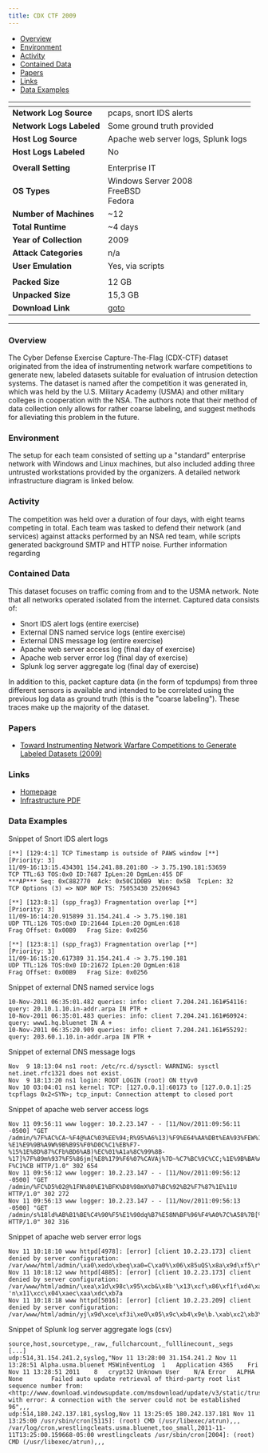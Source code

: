 ```yaml
---
title: CDX CTF 2009
---
```


- [Overview](#overview)
- [Environment](#environment)
- [Activity](#activity)
- [Contained Data](#contained-data)
- [Papers](#papers)
- [Links](#links)
- [Data Examples](#data-examples)

| <!-- -->                 | <!-- -->                                                                          |
|--------------------------|-----------------------------------------------------------------------------------|
| **Network Log Source**   | pcaps, snort IDS alerts                                                 |
| **Network Logs Labeled** | Some ground truth provided                                                        |
| **Host Log Source**      | Apache web server logs, Splunk logs                                               |
| **Host Logs Labeled**    | No                                                                                |
|                          |                                                                                   |
| **Overall Setting**      | Enterprise IT                                                                     |
| **OS Types**             | Windows Server 2008<br/>FreeBSD<br/>Fedora                                        |
| **Number of Machines**   | ~12                                                                               |
| **Total Runtime**        | ~4 days                                                                           |
| **Year of Collection**   | 2009                                                                              |
| **Attack Categories**    | n/a                                                                               |
| **User Emulation**       | Yes, via scripts                                                                  |
|                          |                                                                                   |
| **Packed Size**          | 12 GB                                                                             |
| **Unpacked Size**        | 15,3 GB                                                                           |
| **Download Link**        | [goto](https://www.usma.edu/centers-and-research/cyber-research-center/data-sets) |

***

### Overview

The Cyber Defense Exercise Capture-The-Flag (CDX-CTF) dataset originated from the idea of instrumenting network warfare
competitions to generate new, labeled datasets suitable for evaluation of intrusion detection systems.
The dataset is named after the competition it was generated in, which was held by the U.S. Military Academy (USMA) and
other military colleges in cooperation with the NSA.
The authors note that their method of data collection only allows for rather coarse labeling, and suggest methods for
alleviating this problem in the future.

### Environment

The setup for each team consisted of setting up a "standard" enterprise network with Windows and Linux machines, but
also included adding three untrusted workstations provided by the organizers.
A detailed network infrastructure diagram is linked below.

### Activity

The competition was held over a duration of four days, with eight teams competing in total.
Each team was tasked to defend their network (and services) against attacks performed by an NSA red team, while scripts
generated background SMTP and HTTP noise.
Further information regarding

### Contained Data

This dataset focuses on traffic coming from and to the USMA network.
Note that all networks operated isolated from the internet.
Captured data consists of:

- Snort IDS alert logs (entire exercise)
- External DNS named service logs (entire exercise)
- External DNS message log (entire exercise)
- Apache web server access log (final day of exercise)
- Apache web server error log (final day of exercise)
- Splunk log server aggregate log (final day of exercise)

In addition to this, packet capture data (in the form of tcpdumps) from three different sensors is available and
intended to be correlated using the previous log data as ground truth (this is the "coarse labeling").
These traces make up the majority of the dataset.

### Papers

- [Toward Instrumenting Network Warfare Competitions to Generate Labeled Datasets (2009)](https://dl.acm.org/doi/10.5555/1855481.1855490)

### Links

- [Homepage](https://www.usma.edu/centers-and-research/cyber-research-center/data-sets)
- [Infrastructure PDF](https://www.usma.edu/sites/default/files/inline-images/centers_research/cyber_research_center/PDFs/CDX_2009_Network_USMA.pdf)

### Data Examples

Snippet of Snort IDS alert logs

```
[**] [129:4:1] TCP Timestamp is outside of PAWS window [**]
[Priority: 3] 
11/09-16:13:15.434301 154.241.88.201:80 -> 3.75.190.181:53659
TCP TTL:63 TOS:0x0 ID:7687 IpLen:20 DgmLen:455 DF
***AP*** Seq: 0xC882770  Ack: 0x50C1D0B9  Win: 0x5B  TcpLen: 32
TCP Options (3) => NOP NOP TS: 75053430 25206943 

[**] [123:8:1] (spp_frag3) Fragmentation overlap [**]
[Priority: 3] 
11/09-16:14:20.915899 31.154.241.4 -> 3.75.190.181
UDP TTL:126 TOS:0x0 ID:21644 IpLen:20 DgmLen:618
Frag Offset: 0x00B9   Frag Size: 0x0256

[**] [123:8:1] (spp_frag3) Fragmentation overlap [**]
[Priority: 3] 
11/09-16:15:20.617389 31.154.241.4 -> 3.75.190.181
UDP TTL:126 TOS:0x0 ID:21672 IpLen:20 DgmLen:618
Frag Offset: 0x00B9   Frag Size: 0x0256
```

Snippet of external DNS named service logs

```
10-Nov-2011 06:35:01.482 queries: info: client 7.204.241.161#54116: query: 20.10.1.10.in-addr.arpa IN PTR +
10-Nov-2011 06:35:01.483 queries: info: client 7.204.241.161#60924: query: www1.hq.bluenet IN A +
10-Nov-2011 06:35:20.909 queries: info: client 7.204.241.161#55292: query: 203.60.1.10.in-addr.arpa IN PTR +
```

Snippet of external DNS message logs

```
Nov  9 18:13:04 ns1 root: /etc/rc.d/sysctl: WARNING: sysctl net.inet.rfc1321 does not exist.
Nov  9 18:13:20 ns1 login: ROOT LOGIN (root) ON ttyv0
Nov 10 03:04:01 ns1 kernel: TCP: [127.0.0.1]:60173 to [127.0.0.1]:25 tcpflags 0x2<SYN>; tcp_input: Connection attempt to closed port
```

Snippet of apache web server access logs

```
Nov 11 09:56:11 www logger: 10.2.23.147 - - [11/Nov/2011:09:56:11 -0500] "GET /admin/%7F%AC%CA~%F4@%AC%03%EE%94;R%95%A6%13)%F9%E64%AA%DBt%EA%93%FEW%1F8%09%22?%E1%E9%9B%A9W%9B%B9S%F0%D0C%C1%EB%F7-%15%1E%8D%87%CFb%BD6%AB)%EC%01%A1a%8C%99%8B-%17]%7F%89m%937%F5%86jm[%E8%179%F6%07%CAVAj%7D~%C7%BC%9C%CC;%1E%9B%BA%A3%DCf%DC%0EZz(%EA%C0%C7%BF%C5%B9%03t%EE%CB%82%7FR,1%F5J%B3i%07j3S%82?F%C1%CB HTTP/1.0" 302 654
Nov 11 09:56:12 www logger: 10.2.23.147 - - [11/Nov/2011:09:56:12 -0500] "GET /admin/%FC%D5%02@%1FN%80%E1%BFK%D8%98mX%07%BC%92%B2%F7%87%1E%11U HTTP/1.0" 302 272
Nov 11 09:56:13 www logger: 10.2.23.147 - - [11/Nov/2011:09:56:13 -0500] "GET /admin/s%18ld%AB%B1%BE%C4%90%F5%E1%90dq%B7%E58N%BF%96%F4%A0%7C%A58%7B[%BAJ8%DE%F1%9E%5C%83*%AB%B4%D9%BC%CA HTTP/1.0" 302 316
```

Snippet of apache web server error logs

```
Nov 11 10:18:10 www httpd[4978]: [error] [client 10.2.23.173] client denied by server configuration: /var/www/html/admin/\xa0\xedo\xbeq\xa0=C\xa0%\x06\x85uQS\x8a\x9d\xf5\r\xeb\xf707WwD\x16]6wm\x89\xf4\xec"\xe4\xafgy&\xd2\xb2Mq\x88\xda\x19\x0f7\xb6\xd20N\n3t\xcc\x05\x84&P\x01\x8c\x8c%\xbc\x9e\xda\xefZ$*\x8b|\xc2
Nov 11 10:18:12 www httpd[4885]: [error] [client 10.2.23.173] client denied by server configuration: /var/www/html/admin/\xea\x1d\x98c\x95\xcb&\x8b'\x13\xcf\x86\xf1f\xd4\xa8\xf5\xba&\xc4\x89\x96\x95\x9f\x1c\x1c\r\x05\x0f\xa4\xb0S\x15<\xae\xf3\xeb\x9c\x85\n\xcb\xa0\x9b\x97\x93\x86\\\xb9K5\xf9\x9f\xc7\x1a\xff2El\xb3\xdeL\xac\x90\x03\xafc\xdb\x04\x0e\x80D\xa6\x8a\xcdn\x97\xf2\xfaj\xe8\xe8\x82e9\xf34\xd2\x19\xc0\xa0\xb2\xd1\xdc\xe2\xff\xbd\xd7\xd2\x7f\xe6\xf6*\x12A%\xb2\x04@\n\xc9y\xda\x15\x9e-'n\x11\xcc\x04\xaec\xaa\xdc\xb7a
Nov 11 10:18:18 www httpd[5016]: [error] [client 10.2.23.209] client denied by server configuration: /var/www/html/admin/yj\x9d\xce\xf3i\xe0\x05\x9c\xb4\x9e\b.\xab\xc2\xb3\xfa}\xf4\x12\x92\x82\x17\x98\xd1\x8a\xe8);\\\x85\xdb!y\xd2&n\xa7I\x8ft\x04F\xba!'\x94\x05\xdcHPt\xc6H!\xa9p\x8b`\xab\xef\xa2\xee\x816\xbd\x07\xc2\\8\xa2\xf1"\xccbe\xa4\xc2\x9fp4y\xc6\v\x82&\xcaT\x99\xddm\xcc.\xd4\x1d[\xa1roN\xb3P\xc8\xd3\x14\xcc\x91xU\x0f\x9b\xb42y\xe4\xee\xb23\r\n\xe26\xb7l6\x1c~\xb3\x1c\xde\x1d\xcc\xa8~\x07x\xa5&\x87\x93\b0\xd7\r\xc1\xd9\x0e\x0f\xfd\xc8
```

Snippet of Splunk log server aggregate logs (csv)

```
source,host,sourcetype,_raw,_fullcharcount,_fulllinecount,_segs
[...]
udp:514,31.154.241.2,syslog,"Nov 11 13:28:00 31.154.241.2 Nov 11 13:28:51 Alpha.usma.bluenet MSWinEventLog	1	Application	4365	Fri Nov 11 13:28:51 2011	8	crypt32	Unknown User	N/A	Error	ALPHA	None		Failed auto update retrieval of third-party root list sequence number from: <http://www.download.windowsupdate.com/msdownload/update/v3/static/trustedr/en/authrootseq.txt> with error: A connection with the server could not be established    	96",,,
udp:514,180.242.137.181,syslog,Nov 11 13:25:05 180.242.137.181 Nov 11 13:25:00 /usr/sbin/cron[5115]: (root) CMD (/usr/libexec/atrun),,,
/var/log/cron,wrestlingcleats.usma.bluenet,too_small,2011-11-11T13:25:00.159668-05:00 wrestlingcleats /usr/sbin/cron[2004]: (root) CMD (/usr/libexec/atrun),,,
```